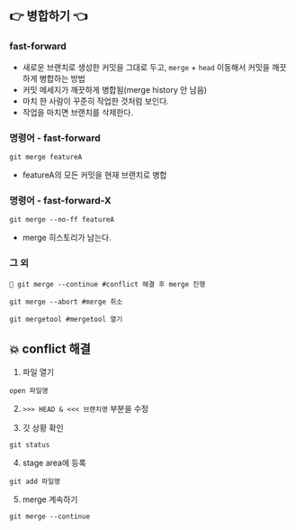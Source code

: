 ## 👉 병합하기 👈

### fast-forward

- 새로운 브랜치로 생성한 커밋을 그대로 두고, `merge` + `head` 이동해서 커밋을 깨끗하게 병합하는 방법
- 커밋 메세지가 깨끗하게 병합됨(merge history 안 남음)
- 마치 한 사람이 꾸준히 작업한 것처럼 보인다.
- 작업을 마치면 브랜치를 삭제한다.

### 명령어 - fast-forward

```
git merge featureA
```

- featureA의 모든 커밋을 현재 브랜치로 병합

### 명령어 - fast-forward-X

```
git merge --no-ff featureA
```

- merge 히스토리가 남는다.

### 그 외

```
🌟 git merge --continue #conflict 해결 후 merge 진행
```

```
git merge --abort #merge 취소
```

```
git mergetool #mergetool 열기
```

## 💥 conflict 해결

1. 파일 열기

```
open 파일명
```

2. `>>> HEAD & <<< 브랜치명` 부분을 수정

3. 깃 상황 확인

```
git status
```

4. stage area에 등록

```
git add 파일명
```

5. merge 계속하기

```
git merge --continue
```
